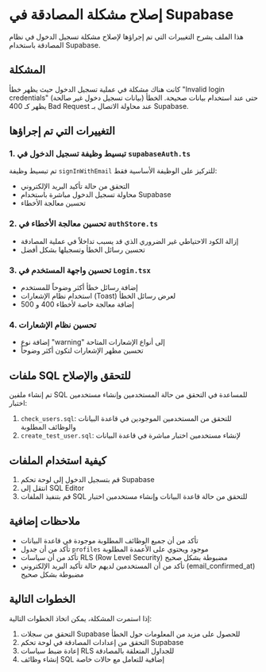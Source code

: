 # إصلاح مشكلة المصادقة في Supabase

هذا الملف يشرح التغييرات التي تم إجراؤها لإصلاح مشكلة تسجيل الدخول في نظام المصادقة باستخدام Supabase.

## المشكلة

كانت هناك مشكلة في عملية تسجيل الدخول حيث يظهر خطأ "Invalid login credentials" (بيانات تسجيل دخول غير صالحة) حتى عند استخدام بيانات صحيحة. الخطأ يظهر كـ 400 Bad Request عند محاولة الاتصال بـ Supabase.

## التغييرات التي تم إجراؤها

### 1. تبسيط وظيفة تسجيل الدخول في `supabaseAuth.ts`

تم تبسيط وظيفة `signInWithEmail` للتركيز على الوظيفة الأساسية فقط:
- التحقق من حالة تأكيد البريد الإلكتروني
- محاولة تسجيل الدخول مباشرة باستخدام Supabase
- تحسين معالجة الأخطاء

### 2. تحسين معالجة الأخطاء في `authStore.ts`

- إزالة الكود الاحتياطي غير الضروري الذي قد يسبب تداخلاً في عملية المصادقة
- تحسين رسائل الخطأ وتسجيلها بشكل أفضل

### 3. تحسين واجهة المستخدم في `Login.tsx`

- إضافة رسائل خطأ أكثر وضوحاً للمستخدم
- استخدام نظام الإشعارات (Toast) لعرض رسائل الخطأ
- إضافة معالجة خاصة لأخطاء 400 و 500

### 4. تحسين نظام الإشعارات

- إضافة نوع "warning" إلى أنواع الإشعارات المتاحة
- تحسين مظهر الإشعارات لتكون أكثر وضوحاً

## ملفات SQL للتحقق والإصلاح

تم إنشاء ملفين SQL للمساعدة في التحقق من حالة المستخدمين وإنشاء مستخدمين اختبار:

1. `check_users.sql`: للتحقق من المستخدمين الموجودين في قاعدة البيانات والوظائف المطلوبة
2. `create_test_user.sql`: لإنشاء مستخدمين اختبار مباشرة في قاعدة البيانات

## كيفية استخدام الملفات

1. قم بتسجيل الدخول إلى لوحة تحكم Supabase
2. انتقل إلى SQL Editor
3. قم بتنفيذ الملفات SQL للتحقق من حالة قاعدة البيانات وإنشاء مستخدمين اختبار

## ملاحظات إضافية

- تأكد من أن جميع الوظائف المطلوبة موجودة في قاعدة البيانات
- تأكد من أن جدول `profiles` موجود ويحتوي على الأعمدة المطلوبة
- تأكد من أن سياسات RLS (Row Level Security) مضبوطة بشكل صحيح
- تأكد من أن المستخدمين لديهم حالة تأكيد البريد الإلكتروني (email_confirmed_at) مضبوطة بشكل صحيح

## الخطوات التالية

إذا استمرت المشكلة، يمكن اتخاذ الخطوات التالية:

1. التحقق من سجلات Supabase للحصول على مزيد من المعلومات حول الخطأ
2. التحقق من إعدادات المصادقة في لوحة تحكم Supabase
3. إعادة ضبط سياسات RLS للجداول المتعلقة بالمصادقة
4. إنشاء وظائف SQL إضافية للتعامل مع حالات خاصة
